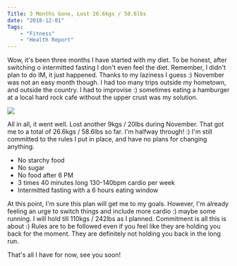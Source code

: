 ```yaml
---
Title: 3 Months Gone, Lost 26.6kgs / 58.6lbs
date: "2018-12-01" 
Tags: 
    - "Fitness"
    - "Health Report"
---
```


Wow, it's been three months I have started with my diet. To be honest, after switching o intermitted fasting I don't even feel the diet. Remember, I didn't plan to do IM, it just happened. Thanks to my laziness I guess :)
November was not an easy month though. I had too many trips outside my hometown, and outside the country. I had to improvise :) sometimes eating a hamburger at a local hard rock cafe without the upper crust was my solution.

![](/media/2018/end-of-november-2018-weight-chart.png)

All in all, it went well. Lost another 9kgs / 20lbs during November. That got me to a total of 26.6kgs / 58.6lbs so far. I'm halfway through! :)
I'm still committed to the rules I put in place, and have no plans for changing anything.

- No starchy food
- No sugar
- No food after 6 PM
- 3 times 40 minutes long 130-140bpm cardio per week
- Intermitted fasting with a 6 hours eating window

At this point, I'm sure this plan will get me to my goals. However, I'm already feeling an urge to switch things and include more cardio :) maybe some running. I will hold till 110kgs / 242lbs as I planned. Commitment is all this is about :) Rules are to be followed even if you feel like they are holding you back for the moment. They are definitely not holding you back in the long run.

That's all I have for now, see you soon!